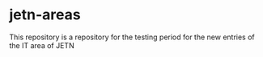 # jetn-areas
This repository is a repository for the testing period for the new entries of the IT area of JETN
